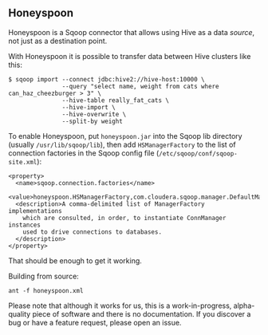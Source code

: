 Honeyspoon
----------

Honeyspoon is a Sqoop connector that allows using Hive as a data *source*,
not just as a destination point.

With Honeyspoon it is possible to transfer data between Hive clusters like this:

    $ sqoop import --connect jdbc:hive2://hive-host:10000 \
                   --query "select name, weight from cats where can_haz_cheezburger > 3" \
                   --hive-table really_fat_cats \
                   --hive-import \
                   --hive-overwrite \
                   --split-by weight

To enable Honeyspoon, put `honeyspoon.jar` into the Sqoop lib directory (usually `/usr/lib/sqoop/lib`),
then add `HSManagerFactory` to the list of connection factories in the Sqoop config
file (`/etc/sqoop/conf/sqoop-site.xml`):

    <property>
      <name>sqoop.connection.factories</name>
      <value>honeyspoon.HSManagerFactory,com.cloudera.sqoop.manager.DefaultManagerFactory</value>
      <description>A comma-delimited list of ManagerFactory implementations
        which are consulted, in order, to instantiate ConnManager instances
        used to drive connections to databases.
      </description>
    </property>

That should be enough to get it working.

Building from source:

    ant -f honeyspoon.xml

Please note that although it works for us, this is a work-in-progress, alpha-quality piece of software
and there is no documentation. If you discover a bug or have a feature request, please open an issue.

